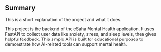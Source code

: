 ## Summary

This is a short explanation of the project and what it does.

This project is the backend of the eSaha Mental Health application. It uses FastAPI to collect user data like anxiety, stress, and sleep levels, then gives helpful feedback. This simple API is built for educational purposes to demonstrate how AI-related tools can support mental health.

